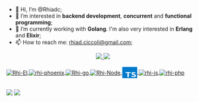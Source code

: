 - 👋 Hi, I’m @Rhiadc;
- 👀 I’m interested in <strong>backend development</strong>, <strong>concurrent</strong> and <strong> functional programming</strong>;
- 🌱 I’m currently working with <strong>Golang</strong>. I'm also very interested in <strong>Erlang</strong> and <strong>Elixir</strong>;
- 📫 How to reach me: rhiad.ciccoli@gmail.com;

<div align="center">
  <a href="https://github.com/rhiadc">
  <img height="180em" src="https://github-readme-stats.vercel.app/api?username=rhiadc&show_icons=true&theme=dracula&include_all_commits=true&count_private=true"/>
  <img height="180em" src="https://github-readme-stats.vercel.app/api/top-langs/?username=rhiadc&layout=compact&langs_count=7&theme=dracula"/>
</div>
 <div style="display: inline_block"><br>
  <img align="center" alt="Rhi-El" height="30" width="40" src="https://cdn.jsdelivr.net/gh/devicons/devicon/icons/elixir/elixir-original.svg">
  <img align="center" alt="rhi-phoenix" height="30" width="40" src="https://cdn.jsdelivr.net/gh/devicons/devicon/icons/phoenix/phoenix-original.svg">
   <img align="center" alt="Rhi-go" height="30" width="40" src="https://cdn.jsdelivr.net/gh/devicons/devicon/icons/go/go-original.svg">
  <img align="center" alt="Rhi-Node" height="30" width="40" src="https://cdn.jsdelivr.net/gh/devicons/devicon/icons/nodejs/nodejs-original.svg">
  <img align="center" alt="Rhi-Ts" height="30" width="40" src="https://raw.githubusercontent.com/devicons/devicon/master/icons/typescript/typescript-plain.svg">
  <img align="center" alt="rhi-js" height="30" width="40" src="https://cdn.jsdelivr.net/gh/devicons/devicon/icons/javascript/javascript-plain.svg">
  <img align="center" alt="rhi-php" height="30" width="40" src="https://cdn.jsdelivr.net/gh/devicons/devicon/icons/php/php-plain.svg">
</div></a>
  
  ##
 
<div> 
  <a href = "mailto:rhiad.ciccoli@gmail.com"><img src="https://img.shields.io/badge/-Gmail-%23333?style=for-the-badge&logo=gmail&logoColor=white" target="_blank"></a>
  <a href="https://www.linkedin.com/in/rhiadciccoli/" target="_blank"><img src="https://img.shields.io/badge/-LinkedIn-%230077B5?style=for-the-badge&logo=linkedin&logoColor=white" target="_blank"></a> 
 
 
</div>
<!---
Rhiadc/Rhiadc is a ✨ special ✨ repository because its `README.md` (this file) appears on your GitHub profile.
You can click the Preview link to take a look at your changes.
--->
